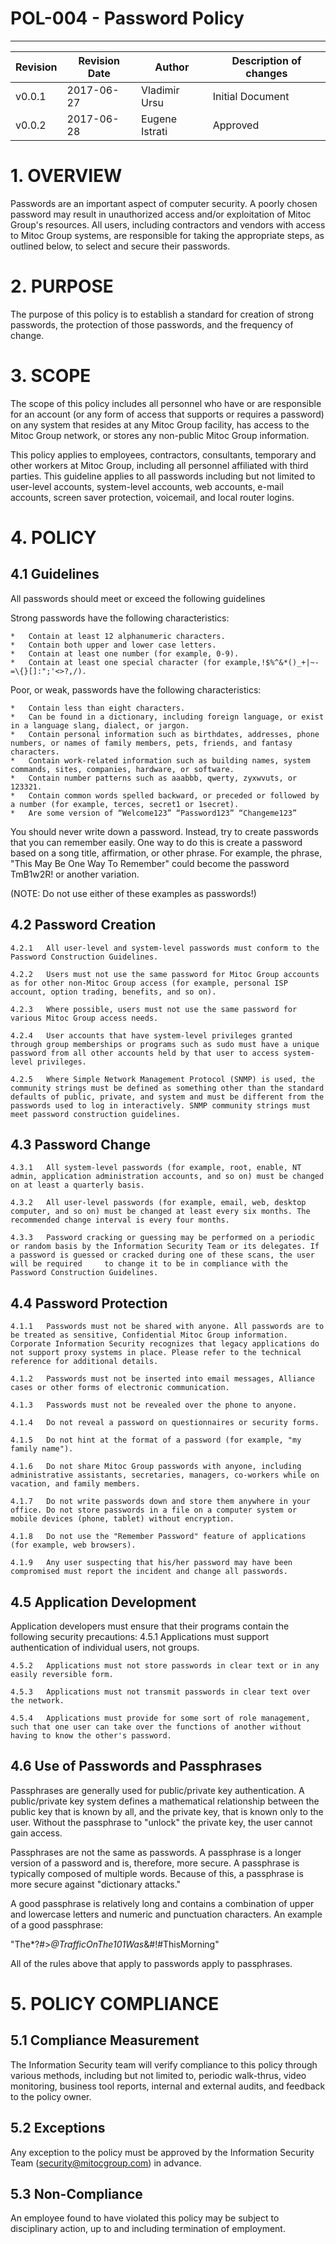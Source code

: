 # POL-004 - Password Policy
-----------------------------------


Revision | Revision Date | Author | Description of changes
-------- | ------------- | ------ | ----------------------
v0.0.1 | 2017-06-27 | Vladimir Ursu | Initial Document
v0.0.2 | 2017-06-28 | Eugene Istrati | Approved




# 1. OVERVIEW

Passwords are an important aspect of computer security.  A poorly chosen password may result in unauthorized access and/or exploitation of Mitoc Group's resources.  All users, including contractors and vendors with access to Mitoc Group systems, are responsible for taking the appropriate steps, as outlined below, to select and secure their passwords. 


# 2. PURPOSE

The purpose of this policy is to establish a standard for creation of strong passwords, the protection of those passwords, and the frequency of change.

# 3. SCOPE

The scope of this policy includes all personnel who have or are responsible for an account (or any form of access that supports or requires a password) on any system that resides at any Mitoc Group facility, has access to the Mitoc Group network, or stores any non-public Mitoc Group information.

This policy applies to employees, contractors, consultants, temporary and other workers at Mitoc Group, including all personnel affiliated with third parties. This guideline applies to all passwords including but not limited to user-level accounts, system-level accounts, web accounts, e-mail accounts, screen saver protection, voicemail, and local router logins.

# 4. POLICY 

##    4.1 Guidelines

All passwords should meet or exceed the following guidelines

Strong passwords have the following characteristics: 

    *	Contain at least 12 alphanumeric characters. 
    *	Contain both upper and lower case letters. 
    *	Contain at least one number (for example, 0-9). 
    *	Contain at least one special character (for example,!$%^&*()_+|~-=\{}[]:";'<>?,/).

Poor, or weak, passwords have the following characteristics: 
    
    *	Contain less than eight characters.
    *	Can be found in a dictionary, including foreign language, or exist in a language slang, dialect, or jargon.
    *	Contain personal information such as birthdates, addresses, phone numbers, or names of family members, pets, friends, and fantasy characters.
    *	Contain work-related information such as building names, system commands, sites, companies, hardware, or software.
    *	Contain number patterns such as aaabbb, qwerty, zyxwvuts, or 123321.
    *	Contain common words spelled backward, or preceded or followed by a number (for example, terces, secret1 or 1secret).
    *	Are some version of “Welcome123” “Password123” “Changeme123”

You should never write down a password. Instead, try to create passwords that you can remember easily. One way to do this is create a password based on a song title, affirmation, or other phrase. For example, the phrase, "This May Be One Way To Remember" could become the password TmB1w2R! or another variation.

(NOTE: Do not use either of these examples as passwords!)

##    4.2 Password Creation 

    4.2.1	All user-level and system-level passwords must conform to the Password Construction Guidelines.

    4.2.2	Users must not use the same password for Mitoc Group accounts as for other non-Mitoc Group access (for example, personal ISP account, option trading, benefits, and so on).

    4.2.3	Where possible, users must not use the same password for various Mitoc Group access needs.

    4.2.4	User accounts that have system-level privileges granted through group memberships or programs such as sudo must have a unique password from all other accounts held by that user to access system-level privileges.

    4.2.5	Where Simple Network Management Protocol (SNMP) is used, the community strings must be defined as something other than the standard defaults of public, private, and system and must be different from the passwords used to log in interactively. SNMP community strings must meet password construction guidelines.

##    4.3 Password Change

    4.3.1	All system-level passwords (for example, root, enable, NT admin, application administration accounts, and so on) must be changed on at least a quarterly basis.

    4.3.2	All user-level passwords (for example, email, web, desktop computer, and so on) must be changed at least every six months. The recommended change interval is every four months.

    4.3.3	Password cracking or guessing may be performed on a periodic or random basis by the Information Security Team or its delegates. If a password is guessed or cracked during one of these scans, the user will be required     to change it to be in compliance with the Password Construction Guidelines.

##    4.4 Password Protection 

    4.1.1	Passwords must not be shared with anyone. All passwords are to be treated as sensitive, Confidential Mitoc Group information. Corporate Information Security recognizes that legacy applications do not support proxy systems in place. Please refer to the technical reference for additional details.

    4.1.2	Passwords must not be inserted into email messages, Alliance cases or other forms of electronic communication.

    4.1.3	Passwords must not be revealed over the phone to anyone.

    4.1.4	Do not reveal a password on questionnaires or security forms.

    4.1.5	Do not hint at the format of a password (for example, "my family name").

    4.1.6	Do not share Mitoc Group passwords with anyone, including administrative assistants, secretaries, managers, co-workers while on vacation, and family members. 

    4.1.7	Do not write passwords down and store them anywhere in your office. Do not store passwords in a file on a computer system or mobile devices (phone, tablet) without encryption.

    4.1.8	Do not use the "Remember Password" feature of applications (for example, web browsers).

    4.1.9	Any user suspecting that his/her password may have been compromised must report the incident and change all passwords.

##    4.5 Application Development

Application developers must ensure that their programs contain the following security precautions:
    4.5.1	Applications must support authentication of individual users, not groups.

    4.5.2	Applications must not store passwords in clear text or in any easily reversible form.   

    4.5.3	Applications must not transmit passwords in clear text over the network.

    4.5.4	Applications must provide for some sort of role management, such that one user can take over the functions of another without having to know the other's password.

##    4.6 Use of Passwords and Passphrases

Passphrases are generally used for public/private key authentication. A public/private key system defines a mathematical relationship between the public key that is known by all, and the private key, that is known only to the user. Without the passphrase to "unlock" the private key, the user cannot gain access. 

Passphrases are not the same as passwords. A passphrase is a longer version of a password and is, therefore, more secure. A passphrase is typically composed of multiple words. Because of this, a passphrase is more secure against "dictionary attacks." 

A good passphrase is relatively long and contains a combination of upper and lowercase letters and numeric and punctuation characters. An example of a good passphrase: 

"The*?#>*@TrafficOnThe101Was*&#!#ThisMorning" 

All of the rules above that apply to passwords apply to passphrases.


# 5. POLICY COMPLIANCE 

## 5.1 Compliance Measurement

The Information Security team will verify compliance to this policy through various methods, including but not limited to, periodic walk-thrus, video monitoring, business tool reports, internal and external audits, and feedback to the policy owner. 

## 5.2 Exceptions

Any exception to the policy must be approved by the Information Security Team (security@mitocgroup.com) in advance. 

## 5.3 Non-Compliance

An employee found to have violated this policy may be subject to disciplinary action, up to and including termination of employment. 

 



















